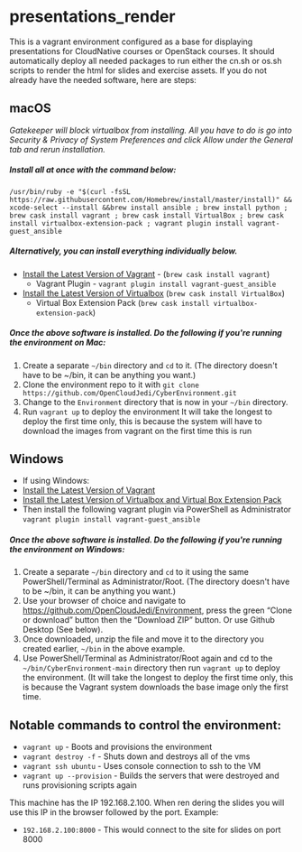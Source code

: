 # presentations_render
This is a vagrant environment configured as a base for displaying presentations for CloudNative courses or OpenStack courses. It should automatically deploy all needed packages to run either the cn.sh or os.sh scripts to render the html for slides and exercise assets. If you do not already have the needed software, here are steps:

## macOS
_Gatekeeper will block virtualbox from installing. All you have to do is go into Security & Privacy of System Preferences and click Allow under the General tab and rerun installation._
##### Install all at once with the command below:
```
/usr/bin/ruby -e "$(curl -fsSL https://raw.githubusercontent.com/Homebrew/install/master/install)" && xcode-select --install &&brew install ansible ; brew install python ; brew cask install vagrant ; brew cask install VirtualBox ; brew cask install virtualbox-extension-pack ; vagrant plugin install vagrant-guest_ansible
```

##### Alternatively, you can install everything individually below.
- [Install the Latest Version of Vagrant](https://www.vagrantup.com/downloads.html) - (`brew cask install vagrant`)
    - Vagrant Plugin - `vagrant plugin install vagrant-guest_ansible`
- [Install the Latest Version of Virtualbox](https://www.virtualbox.org/wiki/Downloads) (`brew cask install VirtualBox`)
    - Virtual Box Extension Pack (`brew cask install virtualbox-extension-pack`)

##### Once the above software is installed. Do the following if you're running the environment on Mac:
1. Create a separate `~/bin` directory and `cd` to it.  (The directory doesn't have to be ~/bin, it can be anything you want.)
2. Clone the environment repo to it with `git clone https://github.com/OpenCloudJedi/CyberEnvironment.git`
3. Change to the `Environment` directory that is now in your `~/bin` directory.
4. Run `vagrant up` to deploy the environment It will take the longest to deploy the first time only, this is because the system will have to download the images from vagrant on the first time this is run

## Windows
- If using Windows:
- [Install the Latest Version of Vagrant](https://www.vagrantup.com/downloads.html)
- [Install the Latest Version of Virtualbox and Virtual Box Extension Pack](https://www.virtualbox.org/wiki/Downloads)
- Then install the following vagrant plugin via PowerShell as Administrator `vagrant plugin install vagrant-guest_ansible`


##### Once the above software is installed. Do the following if you're running the environment on Windows:
1. Create a separate `~/bin` directory and `cd` to it using the same PowerShell/Terminal as Administrator/Root.  (The directory doesn't have to be ~/bin, it can be anything you want.)
2. Use your browser of choice and navigate to https://github.com/OpenCloudJedi/Environment, press the green “Clone or download” button then the “Download ZIP” button. Or use Github Desktop (See below).
3. Once downloaded, unzip the file and move it to the directory you created earlier, `~/bin` in the above example.
4. Use PowerShell/Terminal as Administrator/Root again and cd to the `~/bin/CyberEnvironment-main` directory then run `vagrant up` to deploy the environment. (It will take the longest to deploy the first time only, this is because the Vagrant system downloads the base image only the first time.

## Notable commands to control the environment:
- `vagrant up` - Boots and provisions the environment
- `vagrant destroy -f` - Shuts down and destroys all of the vms
- `vagrant ssh ubuntu` - Uses console connection to ssh to the VM
- `vagrant up --provision` - Builds the servers that were destroyed and runs provisioning scripts again

This machine has the IP 192.168.2.100. When ren dering the slides you will use this IP in the browser followed by the port. 
Example:
- `192.168.2.100:8000` - This would connect to the site for slides on port 8000
